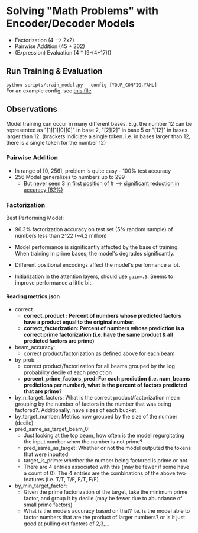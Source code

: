 # Solving "Math Problems" with Encoder/Decoder Models
* Factorization (4 --> 2x2)
* Pairwise Addition (45 + 202)
* (Expression) Evaluation (4 * (9-(4+17)))

## Run Training & Evaluation

`python scripts/train_model.py --config [YOUR_CONFIG.YAML]`  
For an example config, see [this file](configs/factorization/baseline.yaml)


## Observations
Model training can occur in many different bases. E.g. the number 12 can be represented as "[1][1][0][0]" in base 2, "[2][2]" in base 5 or "[12]" in bases larger than 12. (brackets indiciate a single token. i.e. in bases larger than 12, there is a single token for the number 12)

### Pairwise Addition
* In range of [0, 256], problem is quite easy - 100% test accuracy
* 256 Model generalizes to numbers up to 299
  * [But never seen 3 in first position of # --> significant reduction in accuracy (62%)](https://nbviewer.org/github/sims-s/neural-math/blob/main/notebooks/%5BPairwiseAddition%5D%20ModelExploration.ipynb#Generalization-Plot)

### Factorization
Best Performing Model:
* 96.3% factorization accuracy on test set (5% random sample) of numbers less than 2^22 (~4.2 million)



* Model performance is significantly affected by the base of training. When training in prime bases, the model's degrades significantly.    
* Different positional encodings affect the model's performance a lot. 
* Initialization in the attention layers, should use `gain=.5`. Seems to improve performance a little bit.
#### Reading metrics.json
* correct
  * **correct_product : Percent of numbers whose predicted factors have a product equal to the original number.**
  * **correct_factorization: Percent of numbers whose prediction is a correct prime factorization (i.e. have the same product & all predicted factors are prime)**
* beam_accuracy:
  * correct product/factorization as defined above for each beam
* by_prob:
  * correct product/factorization for all beams grouped by the log probability decile of each prediction
  * **percent_prime_factors_pred: For each prediction (i.e. num_beams predictions per number), what is the percent of factors predicted that are prime?**
* by_n_target_factors: What is the correct product/factorization mean grouping by the number of factors in the number that was being factored?. Additionally, have sizes of each bucket.
* by_target_number: Metrics now grouped by the size of the number (decile)
* pred_same_as_target_beam_0:
  * Just looking at the top beam, how often is the model regurgitating the input number when the number is not prime?
  * pred_same_as_target: Whether or not the model outputed the tokens that were inputted
  * target_is_prime: whether the number being factored is prime or not
  * There are 4 entries associated with this (may be fewer if some have a count of 0). The 4 entries are the combinations of the above two features (i.e. T/T, T/F, F/T, F/F)
* by_min_target_factor:
  * Given the prime factorization of the target, take the minimum prime factor, and group it by decile (may be fewer due to abundance of small prime factors)
  * What is the models accuracy based on that? i.e. is the model able to factor numbers that are the product of larger numbers? or is it just good at pulling out factors of 2,3,...

  

